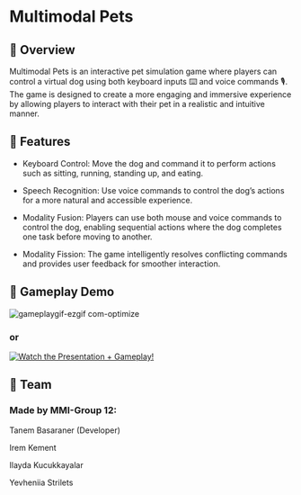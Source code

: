 # Multimodal Pets

## 📌 Overview

Multimodal Pets is an interactive pet simulation game where players can control a virtual dog using both keyboard inputs ⌨️ and voice commands 🎙️. The game is designed to create a more engaging and immersive experience by allowing players to interact with their pet in a realistic and intuitive manner.

## 🚀 Features

- Keyboard Control: Move the dog and command it to perform actions such as sitting, running, standing up, and eating.

- Speech Recognition: Use voice commands to control the dog’s actions for a more natural and accessible experience.

- Modality Fusion: Players can use both mouse and voice commands to control the dog, enabling sequential actions where the dog completes one task before moving to another.

- Modality Fission: The game intelligently resolves conflicting commands and provides user feedback for smoother interaction.


## 🎥 Gameplay Demo
![gameplaygif-ezgif com-optimize](https://github.com/user-attachments/assets/c0f11cfd-7858-411f-8408-759d0462895c)

### or 
[![Watch the Presentation + Gameplay!](https://drive.google.com/file/d/1F4AuCsPxCdahxu2QgKhcaoWgZdSpf4an/view)](https://drive.google.com/file/d/1F4AuCsPxCdahxu2QgKhcaoWgZdSpf4an/view)



## 👥 Team

### Made by MMI-Group 12:

Tanem Basaraner (Developer)

Irem Kement

Ilayda Kucukkayalar

Yevheniia Strilets



